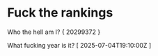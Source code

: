 # Fuck the rankings

Who the hell am I?
{ 20299372 }

What fucking year is it?
[ 2025-07-04T19:10:00Z ]
